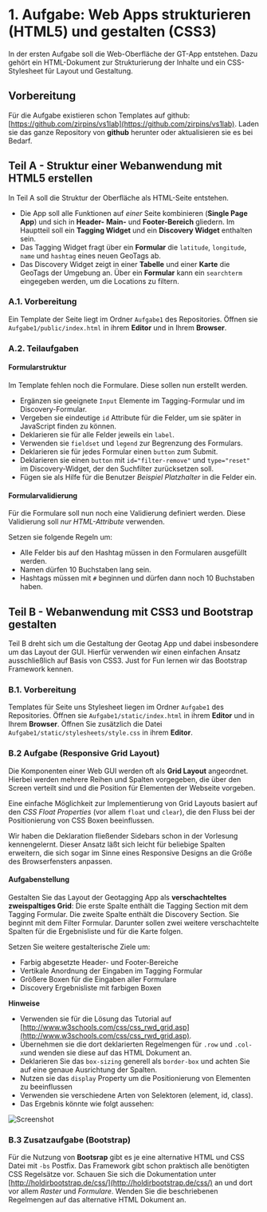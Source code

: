 # 1. Aufgabe: Web Apps strukturieren (HTML5) und gestalten (CSS3)

In der ersten Aufgabe soll die Web-Oberfläche der GT-App entstehen. Dazu gehört ein HTML-Dokument zur Strukturierung der Inhalte und ein CSS-Stylesheet für Layout und Gestaltung.

## Vorbereitung
Für die Aufgabe existieren schon Templates auf github: [https://github.com/zirpins/vs1lab](https://github.com/zirpins/vs1lab). Laden sie das ganze Repository von **github** herunter oder aktualisieren sie es bei Bedarf.

## Teil A - Struktur einer Webanwendung mit HTML5 erstellen
In Teil A soll die Struktur der Oberfläche als HTML-Seite entstehen.

- Die App soll alle Funktionen auf *einer* Seite kombinieren (**Single Page App**) und sich in **Header-** **Main-** und **Footer-Bereich** gliedern. Im Hauptteil soll ein **Tagging Widget** und ein **Discovery Widget** enthalten sein.
- Das Tagging Widget fragt über ein	**Formular** die `latitude`, `longitude`, `name` und `hashtag` eines neuen GeoTags ab.
- Das Discovery Widget zeigt in einer **Tabelle** und einer **Karte** die GeoTags der Umgebung an. Über ein **Formular** kann ein `searchterm` eingegeben werden, um die Locations zu filtern.

### A.1. Vorbereitung
Ein Template der Seite liegt im Ordner `Aufgabe1` des Repositories. Öffnen sie `Aufgabe1/public/index.html` in ihrem **Editor** und in Ihrem **Browser**.

### A.2. Teilaufgaben
#### Formularstruktur
Im Template fehlen noch die Formulare. Diese sollen nun erstellt werden.

- Ergänzen sie geeignete `Input` Elemente im Tagging-Formular und im Discovery-Formular.
- Vergeben sie eindeutige `id` Attribute für die Felder, um sie später in JavaScript finden zu können.
- Deklarieren sie für alle Felder jeweils ein `label`.
- Verwenden sie `fieldset` und `legend` zur Begrenzung des Formulars.
- Deklarieren sie für jedes Formular einen `button` zum Submit.
- Deklarieren sie einen `button` mit `id="filter-remove"` und `type="reset"` im Discovery-Widget, der den Suchfilter zurücksetzen soll.
- Fügen sie als Hilfe für die Benutzer *Beispiel Platzhalter* in die Felder ein.

#### Formularvalidierung
Für die Formulare soll nun noch eine Validierung definiert werden. Diese Validierung soll *nur HTML-Attribute* verwenden.

Setzen sie folgende Regeln um:

- Alle Felder bis auf den Hashtag müssen in den Formularen ausgefüllt werden.
- Namen dürfen 10 Buchstaben lang sein.
- Hashtags müssen mit `#` beginnen und dürfen dann noch 10 Buchstaben haben.

## Teil B - Webanwendung mit CSS3 und Bootstrap gestalten
Teil B dreht sich um die Gestaltung der Geotag App und dabei insbesondere um das Layout der GUI. Hierfür verwenden wir einen einfachen Ansatz ausschließlich auf Basis von CSS3. Just for Fun lernen wir das Bootstrap Framework kennen.

### B.1. Vorbereitung
Templates für Seite uns Stylesheet liegen im Ordner `Aufgabe1` des Repositories. Öffnen sie `Aufgabe1/static/index.html` in ihrem **Editor** und in Ihrem **Browser**. Öffnen Sie zusätzlich die Datei `Aufgabe1/static/stylesheets/style.css` in ihrem **Editor**.

### B.2 Aufgabe (Responsive Grid Layout)
Die Komponenten einer Web GUI werden oft als **Grid Layout** angeordnet. Hierbei werden mehrere Reihen und Spalten vorgegeben, die über den Screen verteilt sind und die Position für Elementen der Webseite vorgeben.

Eine einfache Möglichkeit zur Implementierung von Grid Layouts basiert auf den *CSS Float Properties* (vor allem `float` und `clear`), die den Fluss bei der Positionierung von CSS Boxen beeinflussen.

Wir haben die Deklaration fließender Sidebars schon in der Vorlesung kennengelernt. Dieser Ansatz läßt sich leicht für beliebige Spalten erweitern, die sich sogar im Sinne eines Responsive Designs an die Größe des Browserfensters anpassen.  

#### Aufgabenstellung
Gestalten Sie das Layout der Geotagging App als **verschachteltes zweispaltiges Grid**: Die erste Spalte enthält die Tagging Section mit dem Tagging Formular. Die zweite Spalte enthält die Discovery Section. Sie beginnt mit dem Filter Formular. Darunter sollen zwei weitere verschachtelte Spalten für die Ergebnisliste und für die Karte folgen.

Setzen Sie weitere gestalterische Ziele um:
- Farbig abgesetzte Header- und Footer-Bereiche
- Vertikale Anordnung der Eingaben im Tagging Formular
- Größere Boxen für die Eingaben aller Formulare
- Discovery Ergebnisliste mit farbigen Boxen

**Hinweise**
- Verwenden sie für die Lösung das Tutorial auf [http://www.w3schools.com/css/css_rwd_grid.asp](http://www.w3schools.com/css/css_rwd_grid.asp).
- Übernehmen sie die dort deklarierten Regelmengen für `.row` und `.col-x`und wenden sie diese auf das HTML Dokument an.
- Deklarieren Sie das `box-sizing` generell als `border-box` und achten Sie auf eine genaue Ausrichtung der Spalten.
- Nutzen sie das `display` Property um die Positionierung von Elementen zu beeinflussen
- Verwenden sie verschiedene Arten von Selektoren (element, id, class).
- Das Ergebnis könnte wie folgt aussehen:

![Screenshot](https://github.com/zirpins/vs1lab/blob/master/gta-screen.png)

### B.3 Zusatzaufgabe (Bootstrap)
Für die Nutzung von **Bootsrap** gibt es je eine alternative HTML und CSS Datei mit `-bs` Postfix. Das Framework gibt schon praktisch alle benötigten CSS Regelsätze vor. Schauen Sie sich die Dokumentation unter [http://holdirbootstrap.de/css/](http://holdirbootstrap.de/css/) an und dort vor allem *Raster* und *Formulare*. Wenden Sie die beschriebenen Regelmengen auf das alternative HTML Dokument an.
